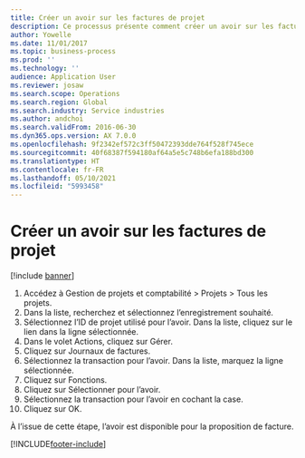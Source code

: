 ```yaml
---
title: Créer un avoir sur les factures de projet
description: Ce processus présente comment créer un avoir sur les factures de projet qui ont été validées.
author: Yowelle
ms.date: 11/01/2017
ms.topic: business-process
ms.prod: ''
ms.technology: ''
audience: Application User
ms.reviewer: josaw
ms.search.scope: Operations
ms.search.region: Global
ms.search.industry: Service industries
ms.author: andchoi
ms.search.validFrom: 2016-06-30
ms.dyn365.ops.version: AX 7.0.0
ms.openlocfilehash: 9f2342ef572c3ff50472393dde764f528f745ece
ms.sourcegitcommit: 40f68387f594180af64a5e5c748b6efa188bd300
ms.translationtype: HT
ms.contentlocale: fr-FR
ms.lasthandoff: 05/10/2021
ms.locfileid: "5993458"
---
```

# <a name="create-a-credit-note-on-project-invoices"></a>Créer un avoir sur les factures de projet

[!include [banner](../../includes/banner.md)]

1. Accédez à Gestion de projets et comptabilité > Projets > Tous les projets. 
2. Dans la liste, recherchez et sélectionnez l’enregistrement souhaité. 
3. Sélectionnez l’ID de projet utilisé pour l’avoir. Dans la liste, cliquez sur le lien dans la ligne sélectionnée. 
4. Dans le volet Actions, cliquez sur Gérer. 
5. Cliquez sur Journaux de factures. 
6. Sélectionnez la transaction pour l’avoir. Dans la liste, marquez la ligne sélectionnée. 
7. Cliquez sur Fonctions. 
8. Cliquez sur Sélectionner pour l’avoir. 
9. Sélectionnez la transaction pour l’avoir en cochant la case.
10. Cliquez sur OK. 

À l’issue de cette étape, l’avoir est disponible pour la proposition de facture.


[!INCLUDE[footer-include](../../includes/footer-banner.md)]